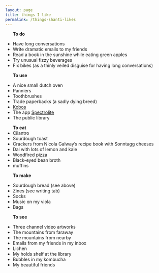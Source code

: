 ```yaml
---
layout: page
title: things I like
permalink: /things-shanti-likes
---
```

<ul>
  
<b> To do </b>

<li>Have long conversations</li>

<li> Write dramatic emails to my friends 
</li>
<li>Read a book in the sunshine while eating green apples</li>

<li>Try unusual fizzy beverages </li>

<li>Fix bikes (as a thinly veiled disguise for having long conversations) </li>
</ul>

<ul>

<b>To use</b>

<li>A nice small dutch oven</li>

<li>Panniers </li>

<li>Toothbrushes </li>

<li>Trade paperbacks (a sadly dying breed)</li>

<li><a href="https://www.kobo.com/"> Kobos</a> </li>

<li>The app 
<a href="https://spectrolite.app/">Spectrolite</a> </li>

<li>The public library </li>

</ul>

<ul> 
<b>To eat</b>

<li>Cilantro </li>

<li>Sourdough toast </li>

<li>Crackers from Nicola Galway’s recipe book with Sonntagg cheeses</li>

<li>Dal with lots of lemon and kale </li>

<li>Woodfired pizza  </li>

<li>Black-eyed bean broth  </li>

<li>muffins</li>

</ul>

<ul> 
  
<b>To make</b>

<li>Sourdough bread (see above)</li>

<li>Zines (see writing tab)</li>

<li>Socks </li>

<li> Music on my viola 
</li>
<li>Bags </li>

</ul>

<ul> 

<b>To see </b>

<li>Three channel video artworks</li>

<li>The mountains from faraway  </li>

<li>The mountains from nearby</li>

<li>Emails from my friends in my inbox </li>

<li>Lichen</li>

<li>My holds shelf at the library </li>

<li>Bubbles in my kombucha</li>

<li>My beautiful friends </li>
</ul>

